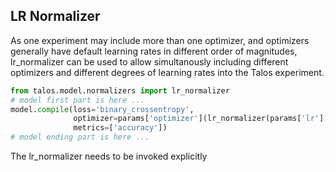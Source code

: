 ## LR Normalizer

As one experiment may include more than one optimizer, and optimizers generally have default learning rates in different order of magnitudes, lr_normalizer can be used to allow simultanously including different optimizers and different degrees of learning rates into the Talos experiment.

```python
from talos.model.normalizers import lr_normalizer
# model first part is here ...
model.compile(loss='binary_crossentropy',
              optimizer=params['optimizer'](lr_normalizer(params['lr'], params['optimizer'])),
              metrics=['accuracy'])
# model ending part is here ...
```

<aside class="notice">
The lr_normalizer needs to be invoked explicitly
</aside>
